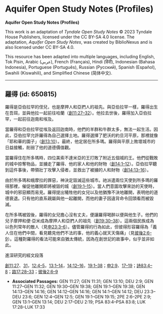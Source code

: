 # Aquifer Open Study Notes (Profiles)

**Aquifer Open Study Notes (Profiles)**

This work is an adaptation of *Tyndale Open Study Notes* © 2023 Tyndale House Publishers, licensed under the CC BY\-SA 4\.0 license. The adaptation, *Aquifer Open Study Notes*, was created by BiblioNexus and is also licensed under CC BY\-SA 4\.0\.

This resource has been adapted into multiple languages, including English, Tok Pisin, Arabic (عربي), French (Français), Hindi (हिंदी), Indonesian (Bahasa Indonesia), Portuguese (Português), Russian (Русский), Spanish (Español), Swahili (Kiswahili), and Simplified Chinese (简体中文).



--------------------------------

## 羅得 (id: 650815)

羅得是亞伯拉罕的侄兒，也是摩押人和亞捫人的祖先。與亞伯拉罕一樣，羅得出生在吾珥，並與他拉一起前往哈蘭（[創11:27–32](https://ref.ly/Gen11:27-Gen11:32)）。他拉去世後，羅得加入亞伯拉罕，一起前往迦南和埃及。

當羅得和亞伯拉罕從埃及返回迦南時，他們的羊群和牛群太多，無法一起生活。因此，亞伯拉罕允許羅得為自己選擇土地。羅得選擇了肥沃的約旦河平原，那裡就像「耶和華的園子」（[創13:10](https://ref.ly/Gen13:10)）。最終，他定居在所多瑪。羅得與平原上敗壞城市的日益接觸，削弱了他的道德價值觀。

當羅得住在所多瑪時，四位美索不達米亞的王打敗了附近五個城的王。他們從戰敗的城中掠奪物品，並擄走了羅得、他的家人和他的財物（[創14:1–12](https://ref.ly/Gen14:1-Gen14:12)）。亞伯拉罕聽到這件事後，帶領壯丁攻擊入侵者，並救出了被擄的人和財物（[創14:13–16](https://ref.ly/Gen14:13-Gen14:16)）。

由於所多瑪和蛾摩拉的罪惡，神決定毀滅這些城市。祂派遣兩位天使到所多瑪的羅得那裡，催促他離開即將被毀的城（[創19:1–15](https://ref.ly/Gen19:1-Gen19:15)）。當人們意圖攻擊來訪的天使時，城中的邪惡顯而易見。羅得提出犧牲他的女兒以及他猶豫不決地離開，表明他的道德衰退。只有他的直系親屬與他一起離開，而他的妻子因違背命令回頭看而被毀滅。

在所多瑪被毀後，羅得的女兒擔心沒有丈夫，便讓羅得喝醉以便與他生子。他們的兒子摩押和便‧亞米成為摩押人和亞捫人的祖先（[創19:30–38](https://ref.ly/Gen19:30-Gen19:38)）。這兩個民族成為以色列常年的敵人（見[申23:3–6](https://ref.ly/Deut23:3-Deut23:6)）。儘管羅得的行為如此，但彼得形容羅得為「義人住在他們中間，看見聽見他們不法的事，他的義心就天天傷痛」（見[彼後2:6–9](https://ref.ly/2Pet2:6-2Pet2:9)）。這種對羅得的看法可能來自猶太傳統，因為在創世記的故事中，似乎並非如此。

進深研究的經文段落

[創11:27](https://ref.ly/Gen11:27)、[31](https://ref.ly/Gen11:31)，[12:4–5](https://ref.ly/Gen12:4-Gen12:5)，[13:1–14](https://ref.ly/Gen13:1-Gen13:14)，[14:12–16](https://ref.ly/Gen14:12-Gen14:16)，[19:1–38](https://ref.ly/Gen19:1-Gen19:38)；[申2:9](https://ref.ly/Deut2:9)、[17–19](https://ref.ly/Deut2:17-Deut2:19)；[詩83:4–8](https://ref.ly/Ps83:4-Ps83:8)；[路17:28–33](https://ref.ly/Luke17:28-Luke17:33)；[彼後2:6–9](https://ref.ly/2Pet2:6-2Pet2:9)

* **Associated Passages:** GEN 11:27; GEN 11:31; GEN 13:10; DEU 2:9; GEN 11:27–GEN 11:32; GEN 19:30–GEN 19:38; GEN 19:1–GEN 19:38; GEN 14:13–GEN 14:16; GEN 14:12–GEN 14:16; GEN 14:1–GEN 14:12; DEU 23:3–DEU 23:6; GEN 12:4–GEN 12:5; GEN 19:1–GEN 19:15; 2PE 2:6–2PE 2:9; GEN 13:1–GEN 13:14; DEU 2:17–DEU 2:19; PSA 83:4–PSA 83:8; LUK 17:28–LUK 17:33


